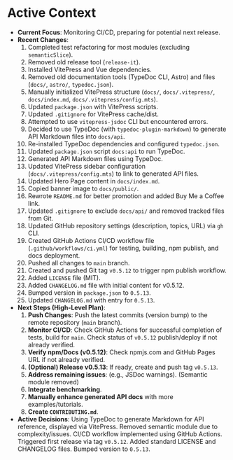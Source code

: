 <!-- Version: 0.9 | Last Updated: 2025-04-06 -->
# Active Context

*   **Current Focus**: Monitoring CI/CD, preparing for potential next release.
*   **Recent Changes**:
    1.  Completed test refactoring for most modules (excluding `semanticSlice`).
    2.  Removed old release tool (`release-it`).
    3.  Installed VitePress and Vue dependencies.
    4.  Removed old documentation tools (TypeDoc CLI, Astro) and files (`docs/`, `astro/`, `typedoc.json`).
    5.  Manually initialized VitePress structure (`docs/`, `docs/.vitepress/`, `docs/index.md`, `docs/.vitepress/config.mts`).
    6.  Updated `package.json` with VitePress scripts.
    7.  Updated `.gitignore` for VitePress cache/dist.
    8.  Attempted to use `vitepress-jsdoc` CLI but encountered errors.
    9.  Decided to use TypeDoc (with `typedoc-plugin-markdown`) to generate API Markdown files into `docs/api`.
    10. Re-installed TypeDoc dependencies and configured `typedoc.json`.
    11. Updated `package.json` script `docs:api` to run TypeDoc.
    12. Generated API Markdown files using TypeDoc.
    13. Updated VitePress sidebar configuration (`docs/.vitepress/config.mts`) to link to generated API files.
    14. Updated Hero Page content in `docs/index.md`.
    15. Copied banner image to `docs/public/`.
    16. Rewrote `README.md` for better promotion and added Buy Me a Coffee link.
    17. Updated `.gitignore` to exclude `docs/api/` and removed tracked files from Git.
    18. Updated GitHub repository settings (description, topics, URL) via `gh` CLI.
    19. Created GitHub Actions CI/CD workflow file (`.github/workflows/ci.yml`) for testing, building, npm publish, and docs deployment.
    20. Pushed all changes to `main` branch.
    21. Created and pushed Git tag `v0.5.12` to trigger npm publish workflow.
    22. Added `LICENSE` file (MIT).
    23. Added `CHANGELOG.md` file with initial content for v0.5.12.
    24. Bumped version in `package.json` to `0.5.13`.
    25. Updated `CHANGELOG.md` with entry for `0.5.13`.
*   **Next Steps (High-Level Plan)**:
    1.  **Push Changes**: Push the latest commits (version bump) to the remote repository (`main` branch).
    2.  **Monitor CI/CD**: Check GitHub Actions for successful completion of tests, build for `main`. Check status of `v0.5.12` publish/deploy if not already verified.
    3.  **Verify npm/Docs (v0.5.12)**: Check npmjs.com and GitHub Pages URL if not already verified.
    4.  **(Optional) Release v0.5.13**: If ready, create and push tag `v0.5.13`.
    5.  **Address remaining issues**: (e.g., JSDoc warnings). (Semantic module removed)
    6.  **Integrate benchmarking**.
    7.  **Manually enhance generated API docs** with more examples/tutorials.
    8.  **Create `CONTRIBUTING.md`**.
*   **Active Decisions**: Using TypeDoc to generate Markdown for API reference, displayed via VitePress. Removed semantic module due to complexity/issues. CI/CD workflow implemented using GitHub Actions. Triggered first release via tag `v0.5.12`. Added standard LICENSE and CHANGELOG files. Bumped version to `0.5.13`.